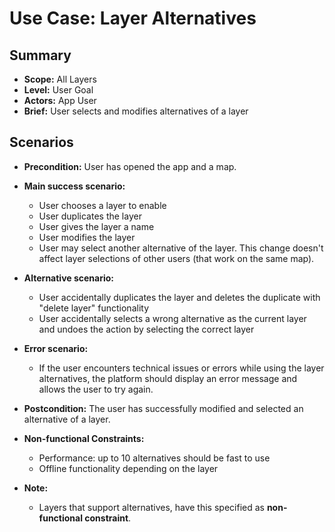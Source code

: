 # Use Case: Layer Alternatives

## Summary

- **Scope:** All Layers
- **Level:** User Goal
- **Actors:** App User
- **Brief:** User selects and modifies alternatives of a layer

## Scenarios

- **Precondition:**
  User has opened the app and a map.
- **Main success scenario:**

  - User chooses a layer to enable
  - User duplicates the layer
  - User gives the layer a name
  - User modifies the layer
  - User may select another alternative of the layer.
    This change doesn't affect layer selections of other users (that work on the same map).

- **Alternative scenario:**
  - User accidentally duplicates the layer and deletes the duplicate with "delete layer" functionality
  - User accidentally selects a wrong alternative as the current layer and undoes the action by selecting the correct layer
- **Error scenario:**
  - If the user encounters technical issues or errors while using the layer alternatives, the platform should display an error message and allows the user to try again.
- **Postcondition:**
  The user has successfully modified and selected an alternative of a layer.
- **Non-functional Constraints:**
  - Performance: up to 10 alternatives should be fast to use
  - Offline functionality depending on the layer
- **Note:**
  - Layers that support alternatives, have this specified as **non-functional constraint**.
